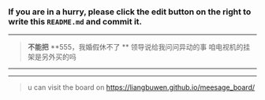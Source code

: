### If you are in a hurry, please click the edit button on the right to write this `README.md` and commit it.
  
---
>**不能把**
>**555，我婚假休不了 **
>领导说给我问问异动的事
>咱电视机的挂架是另外买的吗
---  
***
> u can visit the board on <https://liangbuwen.github.io/meesage_board/>    
